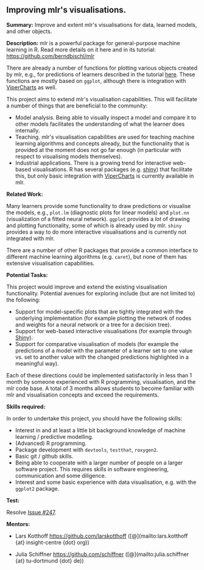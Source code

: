 ## Improving mlr's visualisations.

**Summary:** Improve and extent mlr's visualisations for data, learned models, and other objects. 

**Description:** 
mlr is a powerful package for general-purpose machine learning in R. Read more details on it here and in its tutorial:
https://github.com/berndbischl/mlr

There are already a number of functions for plotting various objects created by mlr, e.g., for predictions of learners described in the tutorial [here](http://berndbischl.github.io/mlr/tutorial/html/predict/index.html#visualizing-the-prediction). These functions are mostly based on `ggplot`, although there is integration with [ViperCharts](http://viper.ijs.si/) as well.

This project aims to extend mlr's visualisation capabilities. This will facilitate a number of things that are beneficial to the community:

- Model analysis. Being able to visually inspect a model and compare it to other models facilitates the understanding of what the learner does internally.
- Teaching. mlr's visualisation capabilities are used for teaching machine learning algorithms and concepts already, but the functionality that is provided at the moment does not go far enough (in particular with respect to visualising models themselves).
- Industrial applications. There is a growing trend for interactive web-based visualisations. R has several packages (e.g. [shiny](http://shiny.rstudio.com)) that facilitate this, but only basic integration with [ViperCharts](http://viper.ijs.si) is currently available in mlr.

**Related Work:**

Many learners provide some functionality to draw predictions or visualise the models, e.g., `plot.lm` (diagnostic plots for linear models) and `plot.nn` (visualization of a fitted neural network). `ggplot` provides a *lot* of drawing and plotting functionality, some of which is already used by mlr. `shiny` provides a way to do more interactive visualisations and is currently not integrated with mlr.

There are a number of other R packages that provide a common interface to different machine learning algorithms (e.g. `caret`), but none of them has extensive visualisation capabilities.

**Potential Tasks:**

This project would improve and extend the existing visualisation functionality. Potential avenues for exploring include (but are not limited to) the following:

* Support for model-specific plots that are tightly integrated with the underlying implementation (for example plotting the network of nodes and weights for a neural network or a tree for a decision tree).
* Support for web-based interactive visualisations (for example through [Shiny](http://shiny.rstudio.com/)).
* Support for comparative visualisation of models (for example the predictions of a model with the parameter of a learner set to one value vs. set to another value with the changed predictions highlighted in a meaningful way).

Each of these directions could be implemented satisfactorily in less than 1 month by someone experienced with R programming, visualisation, and the mlr code base. A total of 3 months allows students to become familiar with mlr and visualisation concepts and exceed the requirements.

**Skills required:**

In order to undertake this project, you should have the following skills:

* Interest in and at least a little bit background knowledge of machine learning / predictive modelling.
* (Advanced) R programming.
* Package development with `devtools`, `testthat`, `roxygen2`.
* Basic git / github skills.
* Being able to cooperate with a larger number of people on a larger software project. This requires skills in software engineering, communication and some diligence.
* Interest and some basic experience with data visualisation, e.g. with the `ggplot2` package.

**Test:**

Resolve [Issue #247](https://github.com/berndbischl/mlr/issues/247).

**Mentors:**

* Lars Kotthoff https://github.com/larskotthoff ([@](mailto:lars.kotthoff {at} insight-centre {dot} org))

* Julia Schiffner https://github.com/schiffner ([@](mailto:julia.schiffner {at} tu-dortmund {dot} de))